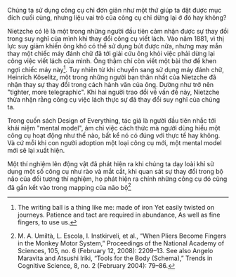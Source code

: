 Chúng ta sử dụng công cụ chỉ đơn giản như một thứ giúp ta đặt được mục đích cuối cùng, nhưng liệu vai trò của công cụ chỉ dừng lại ở đó hay không? 

Nietzche có lẽ là một trong những người đầu tiên cảm nhận được sự thay đổi trong suy nghĩ của mình khi thay đổi công cụ viết lách. Vào năm 1881, vì thị lực suy giảm khiến ông khó có thể sử dụng bút được nữa, nhưng may mắn thay một chiếc máy đánh chữ đã tới giải cứu ông khỏi việc phải dừng lại công việc viết lách của mình. Ông thậm chí còn viết một bài thơ để khen ngợi chiếc máy này[^1]. Tuy nhiên từ khi chuyển sang sử dụng máy đánh chữ, Heinrich Köselitz, một trong những người bạn thân nhất của Nietzche đã nhận thay sự thay đổi trong cách hành văn của ông. Dường như trở nên "tighter, more telegraphic". Khi hai người trao đổi về vấn đề này, Nietzche thừa nhận rằng công cụ việc lách thực sự đã thay đổi suy nghĩ của chúng ta. 

Trong cuốn sách Design of Everything, tác giả là người đầu tiên nhắc tới khái niệm "mental model", ám chỉ việc cách thức mà người dùng hiểu một công cụ hoạt động như thế nào, bất kể nó có đúng với thực tế hay không. Và cứ mỗi khi con người adoption một loại công cụ mới, một mental model mới sẽ lại xuất hiện. 

Một thí nghiệm lên động vật đã phát hiện ra khi chúng ta dạy loài khỉ sử dụng một số công cụ như rào và mắt cắt, khi quan sát sự thay đổi trong bộ não của đối tượng thí nghiệm, họ phát hiện ra chính những công cụ đó cũng đã gắn kết vào trong mapping của não bộ[^2]


[^1]: The writing ball is a thing like me: made of iron 
Yet easily twisted on journeys. 
Patience and tact are required in abundance, 
As well as fine fingers, to use us.
[^2]: M. A. Umiltà, L. Escola, I. Instkirveli, et al., “When Pliers Become Fingers in the Monkey Motor System,” Proceedings of the National Academy of Sciences, 105, no. 6 (February 12, 2008): 2209–13. See also Angelo Maravita and Atsushi Iriki, “Tools for the Body (Schema),” Trends in Cognitive Science, 8, no. 2 (February 2004): 79–86.